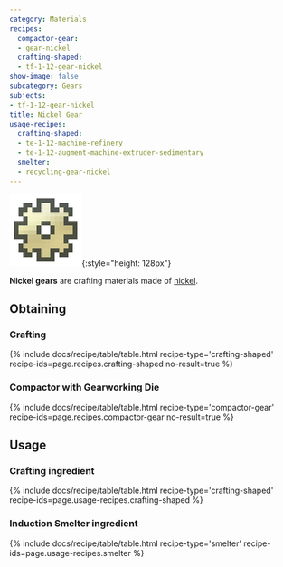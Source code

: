 ```yaml
---
category: Materials
recipes:
  compactor-gear:
  - gear-nickel
  crafting-shaped:
  - tf-1-12-gear-nickel
show-image: false
subcategory: Gears
subjects:
- tf-1-12-gear-nickel
title: Nickel Gear
usage-recipes:
  crafting-shaped:
  - te-1-12-machine-refinery
  - te-1-12-augment-machine-extruder-sedimentary
  smelter:
  - recycling-gear-nickel
---
```


![Nickel gear](/assets/images/docs/1.12/thermal-foundation/gear-nickel.png){:style="height: 128px"}


**Nickel gears** are crafting materials made of [nickel](../nickel-ingot/).


Obtaining
---------

### Crafting
{% include docs/recipe/table/table.html recipe-type='crafting-shaped' recipe-ids=page.recipes.crafting-shaped no-result=true %}

### Compactor with Gearworking Die
{% include docs/recipe/table/table.html recipe-type='compactor-gear' recipe-ids=page.recipes.compactor-gear no-result=true %}


Usage
-----

### Crafting ingredient
{% include docs/recipe/table/table.html recipe-type='crafting-shaped' recipe-ids=page.usage-recipes.crafting-shaped %}

### Induction Smelter ingredient
{% include docs/recipe/table/table.html recipe-type='smelter' recipe-ids=page.usage-recipes.smelter %}

